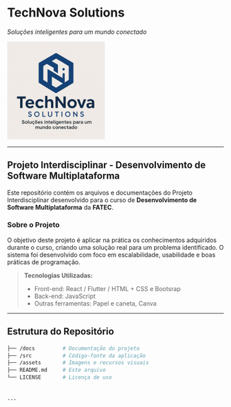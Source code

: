 # **TechNova Solutions**  
_Soluções inteligentes para um mundo conectado_  
 
<img width="45%" src="img/logo.png">
 
---
 
## **Projeto Interdisciplinar - Desenvolvimento de Software Multiplataforma**
 
Este repositório contém os arquivos e documentações do Projeto Interdisciplinar desenvolvido para o curso de **Desenvolvimento de Software Multiplataforma** da **FATEC**.
 
### **Sobre o Projeto**
 
O objetivo deste projeto é aplicar na prática os conhecimentos adquiridos durante o curso, criando uma solução real para um problema identificado. O sistema foi desenvolvido com foco em escalabilidade, usabilidade e boas práticas de programação.
 
> **Tecnologias Utilizadas:**
> - Front-end: React / Flutter / HTML + CSS e Bootsrap
> - Back-end: JavaScript
> - Outras ferramentas: Papel e caneta, Canva 
 
---
 
## **Estrutura do Repositório**
 
```bash
├── /docs         # Documentação do projeto
├── /src          # Código-fonte da aplicação
├── /assets       # Imagens e recursos visuais
├── README.md     # Este arquivo
└── LICENSE       # Licença de uso
 
 
---

